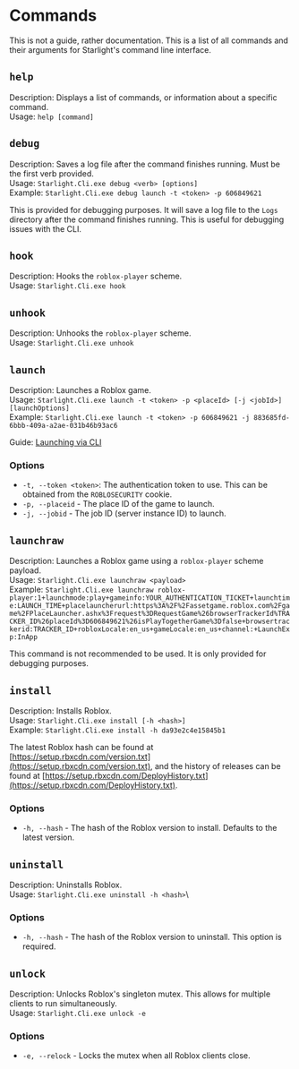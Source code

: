 # Commands

This is not a guide, rather documentation. This is a list of all commands and their arguments for Starlight's command line interface.

## `help`

Description: Displays a list of commands, or information about a specific command.\
Usage: `help [command]`

## `debug`

Description: Saves a log file after the command finishes running. Must be the first verb provided.\
Usage: `Starlight.Cli.exe debug <verb> [options]`\
Example: `Starlight.Cli.exe debug launch -t <token> -p 606849621`

This is provided for debugging purposes. It will save a log file to the `Logs` directory after the command finishes running. This is useful for debugging issues with the CLI.

## `hook`

Description: Hooks the `roblox-player` scheme.\
Usage: `Starlight.Cli.exe hook`

## `unhook`

Description: Unhooks the `roblox-player` scheme.\
Usage: `Starlight.Cli.exe unhook`

## `launch`

Description: Launches a Roblox game.\
Usage: `Starlight.Cli.exe launch -t <token> -p <placeId> [-j <jobId>] [launchOptions]`\
Example: `Starlight.Cli.exe launch -t <token> -p 606849621 -j 883685fd-6bbb-409a-a2ae-031b46b93ac6`

Guide: [Launching via CLI](GettingStarted.md#launching-via-cli)

### Options

- `-t, --token <token>`: The authentication token to use. This can be obtained from the `ROBLOSECURITY` cookie.
- `-p, --placeid` - The place ID of the game to launch.
- `-j, --jobid` - The job ID (server instance ID) to launch.

## `launchraw`

Description: Launches a Roblox game using a `roblox-player` scheme payload.\
Usage: `Starlight.Cli.exe launchraw <payload>`\
Example: `Starlight.Cli.exe launchraw roblox-player:1+launchmode:play+gameinfo:YOUR_AUTHENTICATION_TICKET+launchtime:LAUNCH_TIME+placelauncherurl:https%3A%2F%2Fassetgame.roblox.com%2Fgame%2FPlaceLauncher.ashx%3Frequest%3DRequestGame%26browserTrackerId%TRACKER_ID%26placeId%3D606849621%26isPlayTogetherGame%3Dfalse+browsertrackerid:TRACKER_ID+robloxLocale:en_us+gameLocale:en_us+channel:+LaunchExp:InApp`

This command is not recommended to be used. It is only provided for debugging purposes.

## `install`

Description: Installs Roblox.\
Usage: `Starlight.Cli.exe install [-h <hash>]`\
Example: `Starlight.Cli.exe install -h da93e2c4e15845b1`

The latest Roblox hash can be found at [https://setup.rbxcdn.com/version.txt](https://setup.rbxcdn.com/version.txt), and the history of releases can be found at [https://setup.rbxcdn.com/DeployHistory.txt](https://setup.rbxcdn.com/DeployHistory.txt).

### Options

- `-h, --hash` - The hash of the Roblox version to install. Defaults to the latest version.

## `uninstall`

Description: Uninstalls Roblox.\
Usage: `Starlight.Cli.exe uninstall -h <hash>`\

### Options

- `-h, --hash` - The hash of the Roblox version to uninstall. This option is required.

## `unlock`

Description: Unlocks Roblox's singleton mutex. This allows for multiple clients to run simultaneously.\
Usage: `Starlight.Cli.exe unlock -e`

### Options

- `-e, --relock` - Locks the mutex when all Roblox clients close.

